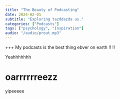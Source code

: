 ```yaml
---
title: "The Beauty of Podcasting"
date: 2024-02-01
subtitle: "Exploring tazddazda us."
categories: ["Podcasts"]
tags: ["psychology", "Inspiration"]
audio: "/audio/prout.mp3"
---
```


+++ My podcasts is the best thing ebver on earth !! !! 


Yeahhhhhhh 
# oarrrrrreezz

yipeeeee
